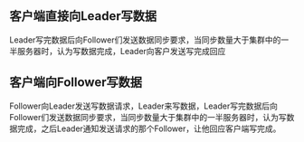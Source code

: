 ## 客户端直接向Leader写数据
Leader写完数据后向Follower们发送数据同步要求，当同步数量大于集群中的一半服务器时，认为写数据完成，Leader向客户发送写完成回应

## 客户端向Follower写数据
Follower向Leader发送写数据请求，Leader来写数据，Leader写完数据后向Follower们发送数据同步要求，当同步数量大于集群中的一半服务器时，认为写数据完成，之后Leader通知发送请求的那个Follower，让他回应客户端写完成。